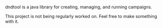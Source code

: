 dndtool is a java library for creating, managing, and running campaigns.

This project is not being regularly worked on. Feel free to make something with it.
